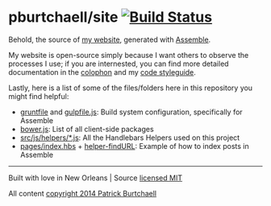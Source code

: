 # pburtchaell/site [![Build Status](https://travis-ci.org/pburtchaell/pburtchaell.com.svg?branch=master)](https://travis-ci.org/pburtchaell/pburtchaell.com)

Behold, the source of [my website](http://pburtchaell.com/), generated with [Assemble][].

My website is open-source simply because I want others to observe the processes I use; if you are internested, you can find more detailed documentation in the [colophon][3] and my [code styleguide][4].

Lastly, here is a list of some of the files/folders here in this repository you might find helpful:

- [gruntfile](gruntfile.js) and [gulpfile.js](gulpfile.js): Build system configuration, specifically for Assemble
- [bower.js](bower.json): List of all client-side packages
- [src/js/helpers/*.js](src/js/helpers): All the Handlebars Helpers used on this project
- [pages/index.hbs](pages/index.hbs) + [helper-findURL](src/js/helpers/helper-findURL.js): Example of how to index posts in Assemble

[Assemble]: http://assemble.io "Assemble Static Site Generator"
[3]: http://pburtchaell.com/colophon "@pburtchaell's colophon"
[4]: http://pburtchaell.com/styleguide "@pburtchaell's styleguide"

---
Built with love in New Orleans | Source [licensed MIT](LICENSE)

All content [copyright 2014 Patrick Burtchaell](LICENSE)
